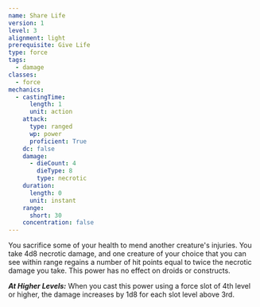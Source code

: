 ```yaml
---
name: Share Life
version: 1
level: 3
alignment: light
prerequisite: Give Life
type: force
tags:
  - damage
classes:
  - force
mechanics:
  - castingTime:
      length: 1
      unit: action
    attack:
      type: ranged
      wp: power
      proficient: True
    dc: false
    damage:
      - dieCount: 4
        dieType: 8
        type: necrotic
    duration:
      length: 0
      unit: instant
    range:
      short: 30
    concentration: false
---
```

You sacrifice some of your health to mend another creature's injuries. You take 4d8 necrotic damage, and one creature of your choice that you can see within range regains a number of hit points equal to twice the necrotic damage you take. This power has no effect on droids or constructs.

***__At Higher Levels__:*** When you cast this power using a force slot of 4th level or higher, the damage increases by 1d8 for each slot level above 3rd.
    